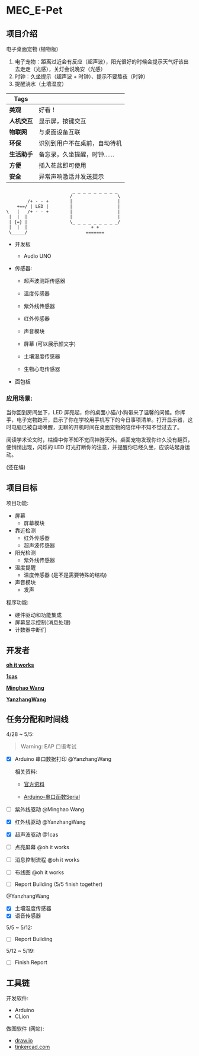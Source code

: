 # MEC_E-Pet

## 项目介绍

电子桌面宠物 (植物版)

1. 电子宠物：距离过近会有反应（超声波），阳光很好的时候会提示天气好该出去走走（光感），关灯会说晚安（光感）
2. 时钟：久坐提示（超声波 + 时钟）、提示不要熬夜（时钟）
3. 提醒浇水（土壤湿度）

| **Tags**     |                              |
| ------------ | ---------------------------- |
| **美观**     | 好看！                       |
| **人机交互** | 显示屏，按键交互             |
| **物联网**   | 与桌面设备互联               |
| **环保**     | 识别到用户不在桌前，自动待机 |
| **生活助手** | 备忘录，久坐提醒，时钟……     |
| **方便**     | 插入花盆即可使用             |
| **安全**     | 异常声响激活并发送提示       |

```text
                         _ _ _ _ _ _ _ _ _  
                        /                 \ 
        /+ - - +        |                 | 
    +==/ | LED |        |                 | 
\   |   /+ - - +        |                 | 
 |  |  |                |                 | 
 | {=} |                \_ _ _ _ _ _ _ _ _/ 
 |  |  |                        + +         
 \_____/                      =======       

```

- 开发板

  - Audio UNO

- 传感器:

  - 超声波测距传感器 

  - 温度传感器

  - 紫外线传感器

  - 红外传感器

  - 声音模块

  - 屏幕 (可以展示颜文字)

  - 土壤湿度传感器

  - 生物心电传感器

- 面包板

### 应用场景: 

当你回到房间坐下，LED 屏亮起，你的桌面小猫/小狗带来了温馨的问候。你挥手，电子宠物跑开，显示了你在学校用手机写下的今日事项清单。打开显示器，这时电脑已被自动唤醒，无聊的开机时间在桌面宠物的陪伴中不知不觉过去了。

阅读学术论文时，枯燥中你不知不觉间神游天外。桌面宠物发现你许久没有翻页，便悄悄出现，闪烁的 LED 灯光打断你的注意，并提醒你已经久坐，应该站起身运动。

(还在编)

## 项目目标

项目功能:

- 屏幕
  - 屏幕模块
- 靠近检测
  - 红外传感器
  - 超声波传感器
- 阳光检测
  - 紫外线传感器
- 温度提醒
  - 温度传感器 (是不是需要特殊的结构)
- 声音模块
  - 发声

程序功能:

- 硬件驱动和功能集成
- 屏幕显示控制(消息处理)
- 计数器中断们

## 开发者

[**oh it works**](https://www.github.com/ohitworks)

[**1cas**](https://github.com/1cas)

[**Minghao Wang**](https://github.com/Double-Shark)

[**YanzhangWang**](https://github.com/YanzhangWang)

## 任务分配和时间线

4/28 ~ 5/5:

> Warning:  EAP 口语考试

- [x] Arduino 串口数据打印 @YanzhangWang

  相关资料:

  - [官方资料](https://www.arduino.cc/reference/en/language/functions/communication/serial/println/)

  - [Arduino-串口函数Serial](https://www.cnblogs.com/gaosheng-221/p/6641060.html)

- [ ] 紫外线驱动 @Minghao Wang
- [x] 红外线驱动 @YanzhangWang
- [x] 超声波驱动 @1cas
- [ ] 点亮屏幕 @oh it works
- [ ] 消息控制流程 @oh it works
- [ ] 布线图 @oh it works
- [ ] Report Building (5/5 finish together)

@YanzhangWang

- [x] 土壤湿度传感器
- [x] 语音传感器

5/5 ~ 5/12:

- [ ] Report Building

5/12 ~ 5/19:

- [ ] Finish Report

## 工具链

开发软件:

- Arduino
- CLion

做图软件 (网站):

- [draw.io](https://draw.io)
- [tinkercad.com](https://www.tinkercad.com/)